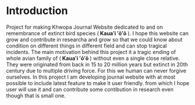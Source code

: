 # Introduction
Project for making Khwopa Journal Website dedicated to and on remembrance of extinct bird species (<b> Kauaʻi ʻōʻō </b>). I hope this website can grow and contribute in researcha and grow so that we could know about condition on different things in different field and can stop tragical incidents.
The main motivation behind this project it a tragic ending of whole avian family of (<b> Kauaʻi ʻōʻō </b>) without even a single close relative. They were originated from back in 15 to 20 million years but extinct in 20th century due to multiple driving force. For this we human can never forgive ourselves.
In this project I am developing journal website with at most possible to include latest feature to make it user friendly. from which I hope user will use it and can contribute some contibution in research even though that is small one.